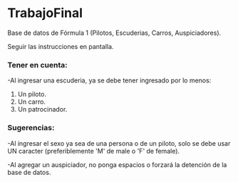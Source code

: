 # TrabajoFinal
Base de datos de Fórmula 1 (Pilotos, Escuderias, Carros, Auspiciadores).

Seguir las instrucciones en pantalla.

### Tener en cuenta:

-Al ingresar una escuderia, ya se debe tener ingresado por lo menos:

1. Un piloto.
2. Un carro.
3. Un patrocinador.

### Sugerencias:

-Al ingresar el sexo ya sea de una persona o de un piloto, solo se debe usar UN caracter (preferiblemente 'M' de male o 'F' de female).

-Al agregar un auspiciador, no ponga espacios o forzará la detención de la base de datos.

